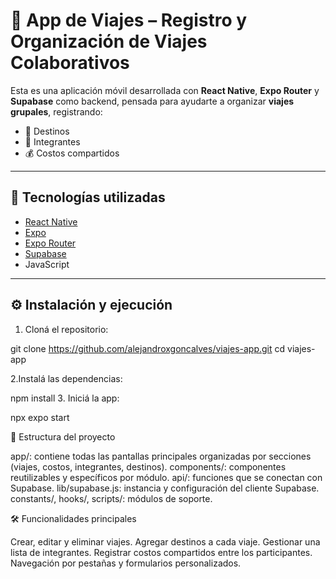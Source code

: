 # 📱 App de Viajes – Registro y Organización de Viajes Colaborativos

Esta es una aplicación móvil desarrollada con **React Native**, **Expo Router** y **Supabase** como backend, pensada para ayudarte a organizar **viajes grupales**, registrando:

- 🧭 Destinos
- 👥 Integrantes
- 💰 Costos compartidos

---

## 🚀 Tecnologías utilizadas

- [React Native](https://reactnative.dev/)
- [Expo](https://expo.dev/)
- [Expo Router](https://expo.dev/router)
- [Supabase](https://supabase.com/)
- JavaScript 

---

## ⚙️ Instalación y ejecución

1. Cloná el repositorio:

git clone https://github.com/alejandroxgoncalves/viajes-app.git
cd viajes-app


2.Instalá las dependencias:

npm install
3. Iniciá la app:

npx expo start



📂 Estructura del proyecto

app/: contiene todas las pantallas principales organizadas por secciones (viajes, costos, integrantes, destinos).
components/: componentes reutilizables y específicos por módulo.
api/: funciones que se conectan con Supabase.
lib/supabase.js: instancia y configuración del cliente Supabase.
constants/, hooks/, scripts/: módulos de soporte.


🛠️ Funcionalidades principales

Crear, editar y eliminar viajes.
Agregar destinos a cada viaje.
Gestionar una lista de integrantes.
Registrar costos compartidos entre los participantes.
Navegación por pestañas y formularios personalizados.
